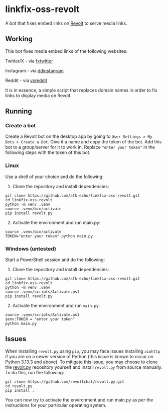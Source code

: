# linkfix-oss-revolt
A bot that fixes embed links on [Revolt](https://revolt.chat) to serve media links.

## Working
This bot fixes media embed links of the following websites:

Twitter/X - via [fxtwitter](https://github.com/FixTweet/FixTweet)

Instagram - via [ddinstagram](https://github.com/Wikidepia/InstaFix)

Reddit - via [vxreddit](https://github.com/dylanpdx/vxReddit)

It is in essence, a simple script that replaces domain names in order to fix links to display media on Revolt.

## Running
### Create a bot
Create a Revolt bot on the desktop app by going to `User Settings > My Bots > Create a Bot`. Give it a name and copy the token of the bot. Add this bot to a group/server for it to work in. Replace `"enter your token"` in the following steps with the token of this bot. 

### Linux
Use a shell of your choice and do the following:
1. Clone the repository and install dependencies:
````
git clone https://github.com/afk-echo/linkfix-oss-revolt.git
cd linkfix-oss-revolt
python -m venv .venv
source .venv/bin/activate
pip install revolt.py
````
2. Activate the environment and run main.py:
````
source .venv/bin/activate
TOKEN="enter your token" python main.py
````

### Windows (untested)
Start a PowerShell session and do the following:
1. Clone the repository and install dependencies:
````
git clone https://github.com/afk-echo/linkfix-oss-revolt.git
cd linkfix-oss-revolt
python -m venv .venv
source .venv/scripts/Activate.ps1
pip install revolt.py
````
2. Activate the environment and run `main.py`:
````
source .venv/scripts/Activate.ps1
$env:TOKEN = "enter your token"
python main.py
````

## Issues
When installing `revolt.py` using `pip`, you may face issues installing `aiohttp` if you are on a newer version of Python (this issue is known to occur on Python 3.13.3 and above). To mitigate this issue, you may choose to clone the [revolt.py](https://github.com/revoltchat/revolt.py/tree/master) repository yourself and install `revolt.py` from source manually. To do this, run the following:

````
git clone https://github.com/revoltchat/revolt.py.git
cd revolt.py
pip install .
````

You can now try to activate the environment and run main.py as per the instructions for your particular operating system.
